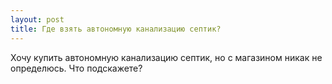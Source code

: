 ```yaml
---
layout: post 
title: Где взять автономную канализацию септик? 
--- 
```

Хочу купить автономную канализацию септик, но с магазином никак не определюсь. Что подскажете?
